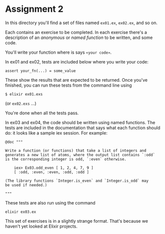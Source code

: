 # Assignment 2

In this directory you'll find a set of files named `ex01.ex`,
`ex02.ex`, and so on.

Each contains an exercise to be completed. In each exercise there's a
description of an *anonymous* or *named function* to be written, and
some code.

You'll write your function where is says `«your code»`.

In ex01 and ex02, tests are included below where you write your code:

    assert your_fn(...) = some_value

These show the results that are expected to be returned. Once you've
finished, you can run these tests from the command line using

    $ elixir ex01.exs

(or `ex02.exs` ...)

You're done when all the tests pass.


In ex03 and ex04, the code should be written using named functions.
The tests are included in the documentation that says what each
function should do: it looks like a sample iex session. For example:

    @doc """

    Write a function (or functions) that take a list of integers and
    generates a new list of atoms, where the output list contains `:odd`
    is the corresponding integer is odd, `:even` otherwise.

        iex> Ex03.odd_even [ 1, 2, 4, 7, 9 ]
        [ :odd, :even, :even, :odd, :odd ]

    (The library functions `Integer.is_even` and `Integer.is_odd` may
    be used if needed.)

    """

These tests are also run using the command

    elixir ex03.ex

This set of exercises is in a slightly strange format. That's
because we haven't yet looked at Elixir projects.

